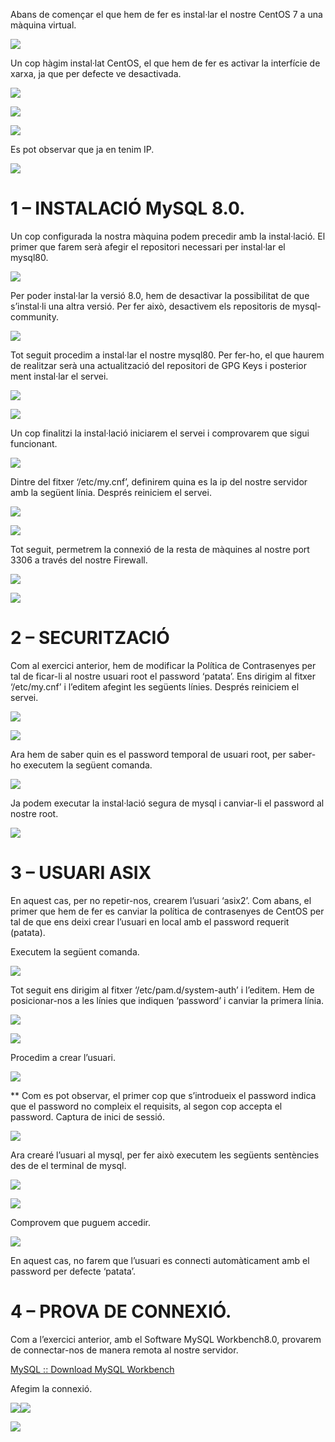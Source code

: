 Abans de començar el que hem de fer es instal·lar el nostre CentOS 7 a
una màquina virtual.

![](media/image1.png)

Un cop hàgim instal·lat CentOS, el que hem de fer es activar la
interfície de xarxa, ja que per defecte ve desactivada.

![](media/image2.png)

![](media/image3.png)

![](media/image4.png)

Es pot observar que ja en tenim IP.

![](media/image5.png)

# 1 – INSTALACIÓ MySQL 8.0.

Un cop configurada la nostra màquina podem precedir amb la instal·lació.
El primer que farem serà afegir el repositori necessari per instal·lar
el mysql80.

![](media/image6.png)

Per poder instal·lar la versió 8.0, hem de desactivar la possibilitat de
que s’instal·li una altra versió. Per fer això, desactivem els
repositoris de mysql-community.

![](media/image7.png)

Tot seguit procedim a instal·lar el nostre mysql80. Per fer-ho, el que
haurem de realitzar serà una actualització del repositori de GPG Keys i
posterior ment instal·lar el servei.

![](media/image8.png)

![](media/image9.png)

Un cop finalitzi la instal·lació iniciarem el servei i comprovarem que
sigui funcionant.

![](media/image10.png)

Dintre del fitxer ‘/etc/my.cnf’, definirem quina es la ip del nostre
servidor amb la següent línia. Després reiniciem el servei.

![](media/image11.png)

![](media/image12.png)

Tot seguit, permetrem la connexió de la resta de màquines al nostre port
3306 a través del nostre Firewall.

![](media/image13.png)

![](media/image14.png)

# 2 – SECURITZACIÓ

Com al exercici anterior, hem de modificar la Política de Contrasenyes
per tal de ficar-li al nostre usuari root el password ‘patata’. Ens
dirigim al fitxer ‘/etc/my.cnf’ i l’editem afegint les següents línies.
Després reiniciem el servei.

![](media/image15.png)

![](media/image16.png)

Ara hem de saber quin es el password temporal de usuari root, per
saber-ho executem la següent comanda.

![](media/image17.png)

Ja podem executar la instal·lació segura de mysql i canviar-li el
password al nostre root.

![](media/image18.png)

# 3 – USUARI ASIX

En aquest cas, per no repetir-nos, crearem l’usuari ‘asix2’. Com abans,
el primer que hem de fer es canviar la política de contrasenyes de
CentOS per tal de que ens deixi crear l’usuari en local amb el password
requerit (patata).

Executem la següent comanda.

![](media/image19.png)

Tot seguit ens dirigim al fitxer ‘/etc/pam.d/system-auth’ i l’editem.
Hem de posicionar-nos a les línies que indiquen ‘password’ i canviar la
primera línia.

![](media/image20.png)

![](media/image21.png)

Procedim a crear l’usuari.

![](media/image22.png)

\*\* Com es pot observar, el primer cop que s’introdueix el password
indica que el password no compleix el requisits, al segon cop accepta el
password. Captura de inici de sessió.

![](media/image23.png)

Ara crearé l’usuari al mysql, per fer això executem les següents
sentències des de el terminal de mysql.

![](media/image24.png)

![](media/image25.png)

Comprovem que puguem accedir.

![](media/image26.png)

En aquest cas, no farem que l’usuari es connecti automàticament amb el
password per defecte ‘patata’.

# 4 – PROVA DE CONNEXIÓ.

Com a l’exercici anterior, amb el Software MySQL Workbench8.0, provarem
de connectar-nos de manera remota al nostre servidor.

[MySQL :: Download MySQL
Workbench](https://dev.mysql.com/downloads/workbench/)

Afegim la connexió.

![](media/image27.png)![](media/image28.png)

![](media/image29.png)
